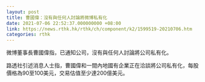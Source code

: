 ```yaml
---
layout: post
title: 曹國偉：沒有與任何人討論將微博私有化
date: 2021-07-06 22:52:37.000000000 +08:00
link: https://news.rthk.hk/rthk/ch/component/k2/1599519-20210706.htm
categories: rthk
---
```


微博董事長曹國偉指，已通知公司，沒有與任何人討論將公司私有化。

路透社引述消息人士指，曹國偉和一間內地國有企業正在洽談將公司私有化，每股價格為90至100美元，交易估值至少達200億美元。
